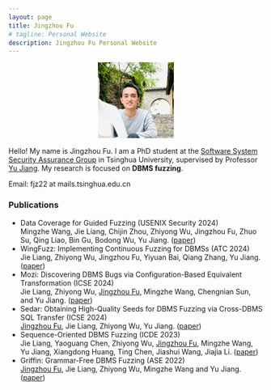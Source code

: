 ```yaml
---
layout: page
title: Jingzhou Fu
# tagline: Personal Website
description: Jingzhou Fu Personal Website
---
```

<style>
  .center {
    display: flex;
    justify-content: center;
  }
</style>
<div class="center">
<a href="./pics/fujingzhou-300x300.jpg">
    <img src="./pics/fujingzhou-300x300.jpg"
            title="Jingzhou Fu" alt="Jingzhou Fu"
            style="width: 150px;"/></a>
</div>
<p></p><p></p><p></p>

Hello! My name is Jingzhou Fu. 
I am a PhD student at the [Software System Security Assurance Group](http://wingtecher.com/homeen) in Tsinghua University, supervised by Professor [Yu Jiang](https://sites.google.com/site/jiangyu198964/home).
My research is focused on **DBMS fuzzing**.

Email: fjz22 at mails.tsinghua.edu.cn 

### Publications
- Data Coverage for Guided Fuzzing (USENIX Security 2024) \
Mingzhe Wang, Jie Liang, Chijin Zhou, Zhiyong Wu, Jingzhou Fu, Zhuo Su, Qing Liao, Bin Gu, Bodong Wu, Yu Jiang. ([paper](http://wingtecher.com/themes/WingTecherResearch/assets/papers/paper_from_24/Data_Security24.pdf))
- WingFuzz: Implementing Continuous Fuzzing for DBMSs (ATC 2024) \
Jie Liang, Zhiyong Wu, Jingzhou Fu, Yiyuan Bai, Qiang Zhang, Yu Jiang. ([paper](http://wingtecher.com/themes/WingTecherResearch/assets/papers/paper_from_24/WingFuzz_ATC24.pdf))
- Mozi: Discovering DBMS Bugs via Configuration-Based Equivalent Transformation (ICSE 2024) \
Jie Liang, Zhiyong Wu, <u>Jingzhou Fu</u>, Mingzhe Wang, Chengnian Sun, and Yu Jiang. ([paper](http://wingtecher.com/themes/WingTecherResearch/assets/papers/paper_from_24/MOZI_ICSE24.pdf))
- Sedar: Obtaining High-Quality Seeds for DBMS Fuzzing via
  Cross-DBMS SQL Transfer (ICSE 2024) \
<u>Jingzhou Fu</u>, Jie Liang, Zhiyong Wu, Yu Jiang. ([paper](http://wingtecher.com/themes/WingTecherResearch/assets/papers/paper_from_24/Sedar_ICSE24.pdf))
- Sequence-Oriented DBMS Fuzzing (ICDE 2023) \
Jie Liang, Yaoguang Chen, Zhiyong Wu, <u>Jingzhou Fu</u>, Mingzhe Wang, Yu Jiang, Xiangdong Huang, Ting Chen, Jiashui Wang, Jiajia Li. ([paper](http://wingtecher.com/themes/WingTecherResearch/assets/papers/LEGO_ICDE2023.pdf))
- Griffin: Grammar-Free DBMS Fuzzing (ASE 2022) \
<u>Jingzhou Fu</u>, Jie Liang, Zhiyong Wu, Mingzhe Wang and Yu Jiang. ([paper](http://wingtecher.com/themes/WingTecherResearch/assets/papers/ASE22-Griffin.pdf))
